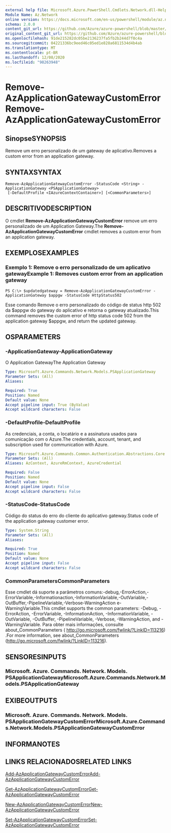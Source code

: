 ```yaml
---
external help file: Microsoft.Azure.PowerShell.Cmdlets.Network.dll-Help.xml
Module Name: Az.Network
online version: https://docs.microsoft.com/en-us/powershell/module/az.network/remove-azapplicationgatewaycustomerror
schema: 2.0.0
content_git_url: https://github.com/Azure/azure-powershell/blob/master/src/Network/Network/help/Remove-AzApplicationGatewayCustomError.md
original_content_git_url: https://github.com/Azure/azure-powershell/blob/master/src/Network/Network/help/Remove-AzApplicationGatewayCustomError.md
ms.openlocfilehash: 91de215282dc05be2136237fa5fb2b244d7f0c4a
ms.sourcegitcommit: 04221336bc9eed46c05ed1e828a6811534d4b4ab
ms.translationtype: MT
ms.contentlocale: pt-BR
ms.lasthandoff: 12/08/2020
ms.locfileid: "98263948"
---
```

# <span data-ttu-id="ac60f-101">Remove-AzApplicationGatewayCustomError</span><span class="sxs-lookup"><span data-stu-id="ac60f-101">Remove-AzApplicationGatewayCustomError</span></span>

## <span data-ttu-id="ac60f-102">Sinopse</span><span class="sxs-lookup"><span data-stu-id="ac60f-102">SYNOPSIS</span></span>
<span data-ttu-id="ac60f-103">Remove um erro personalizado de um gateway de aplicativo.</span><span class="sxs-lookup"><span data-stu-id="ac60f-103">Removes a custom error from an application gateway.</span></span>

## <span data-ttu-id="ac60f-104">SYNTAX</span><span class="sxs-lookup"><span data-stu-id="ac60f-104">SYNTAX</span></span>

```
Remove-AzApplicationGatewayCustomError -StatusCode <String> -ApplicationGateway <PSApplicationGateway>
 [-DefaultProfile <IAzureContextContainer>] [<CommonParameters>]
```

## <span data-ttu-id="ac60f-105">DESCRITIVO</span><span class="sxs-lookup"><span data-stu-id="ac60f-105">DESCRIPTION</span></span>
<span data-ttu-id="ac60f-106">O cmdlet **Remove-AzApplicationGatewayCustomError** remove um erro personalizado de um Application Gateway.</span><span class="sxs-lookup"><span data-stu-id="ac60f-106">The **Remove-AzApplicationGatewayCustomError** cmdlet removes a custom error from an application gateway.</span></span>

## <span data-ttu-id="ac60f-107">EXEMPLOS</span><span class="sxs-lookup"><span data-stu-id="ac60f-107">EXAMPLES</span></span>

### <span data-ttu-id="ac60f-108">Exemplo 1: Remove o erro personalizado de um aplicativo gateway</span><span class="sxs-lookup"><span data-stu-id="ac60f-108">Example 1: Removes custom error from an application gateway</span></span>
```
PS C:\> $updatedgateway = Remove-AzApplicationGatewayCustomError -ApplicationGateway $appgw -StatusCode HttpStatus502
```

<span data-ttu-id="ac60f-109">Esse comando Remove o erro personalizado do código de status http 502 da $appgw do gateway do aplicativo e retorna o gateway atualizado.</span><span class="sxs-lookup"><span data-stu-id="ac60f-109">This command removes the custom error of http status code 502 from the application gateway $appgw, and return the updated gateway.</span></span>

## <span data-ttu-id="ac60f-110">OS</span><span class="sxs-lookup"><span data-stu-id="ac60f-110">PARAMETERS</span></span>

### <span data-ttu-id="ac60f-111">-ApplicationGateway</span><span class="sxs-lookup"><span data-stu-id="ac60f-111">-ApplicationGateway</span></span>
<span data-ttu-id="ac60f-112">O Application Gateway</span><span class="sxs-lookup"><span data-stu-id="ac60f-112">The Application Gateway</span></span>

```yaml
Type: Microsoft.Azure.Commands.Network.Models.PSApplicationGateway
Parameter Sets: (All)
Aliases:

Required: True
Position: Named
Default value: None
Accept pipeline input: True (ByValue)
Accept wildcard characters: False
```

### <span data-ttu-id="ac60f-113">-DefaultProfile</span><span class="sxs-lookup"><span data-stu-id="ac60f-113">-DefaultProfile</span></span>
<span data-ttu-id="ac60f-114">As credenciais, a conta, o locatário e a assinatura usados para comunicação com o Azure.</span><span class="sxs-lookup"><span data-stu-id="ac60f-114">The credentials, account, tenant, and subscription used for communication with Azure.</span></span>

```yaml
Type: Microsoft.Azure.Commands.Common.Authentication.Abstractions.Core.IAzureContextContainer
Parameter Sets: (All)
Aliases: AzContext, AzureRmContext, AzureCredential

Required: False
Position: Named
Default value: None
Accept pipeline input: False
Accept wildcard characters: False
```

### <span data-ttu-id="ac60f-115">-StatusCode</span><span class="sxs-lookup"><span data-stu-id="ac60f-115">-StatusCode</span></span>
<span data-ttu-id="ac60f-116">Código do status do erro do cliente do aplicativo gateway.</span><span class="sxs-lookup"><span data-stu-id="ac60f-116">Status code of the application gateway customer error.</span></span>

```yaml
Type: System.String
Parameter Sets: (All)
Aliases:

Required: True
Position: Named
Default value: None
Accept pipeline input: False
Accept wildcard characters: False
```

### <span data-ttu-id="ac60f-117">CommonParameters</span><span class="sxs-lookup"><span data-stu-id="ac60f-117">CommonParameters</span></span>
<span data-ttu-id="ac60f-118">Esse cmdlet dá suporte a parâmetros comuns:-debug,-ErrorAction,-ErrorVariable,-Informationaction,-InformationVariable,-OutVariable,-OutBuffer,-PipelineVariable,-Verbose-WarningAction e-WarningVariable.</span><span class="sxs-lookup"><span data-stu-id="ac60f-118">This cmdlet supports the common parameters: -Debug, -ErrorAction, -ErrorVariable, -InformationAction, -InformationVariable, -OutVariable, -OutBuffer, -PipelineVariable, -Verbose, -WarningAction, and -WarningVariable.</span></span> <span data-ttu-id="ac60f-119">Para obter mais informações, consulte about_CommonParameters ( http://go.microsoft.com/fwlink/?LinkID=113216) .</span><span class="sxs-lookup"><span data-stu-id="ac60f-119">For more information, see about_CommonParameters (http://go.microsoft.com/fwlink/?LinkID=113216).</span></span>

## <span data-ttu-id="ac60f-120">SENSORES</span><span class="sxs-lookup"><span data-stu-id="ac60f-120">INPUTS</span></span>

### <span data-ttu-id="ac60f-121">Microsoft. Azure. Commands. Network. Models. PSApplicationGateway</span><span class="sxs-lookup"><span data-stu-id="ac60f-121">Microsoft.Azure.Commands.Network.Models.PSApplicationGateway</span></span>

## <span data-ttu-id="ac60f-122">EXIBE</span><span class="sxs-lookup"><span data-stu-id="ac60f-122">OUTPUTS</span></span>

### <span data-ttu-id="ac60f-123">Microsoft. Azure. Commands. Network. Models. PSApplicationGatewayCustomError</span><span class="sxs-lookup"><span data-stu-id="ac60f-123">Microsoft.Azure.Commands.Network.Models.PSApplicationGatewayCustomError</span></span>

## <span data-ttu-id="ac60f-124">INFORMA</span><span class="sxs-lookup"><span data-stu-id="ac60f-124">NOTES</span></span>

## <span data-ttu-id="ac60f-125">LINKS RELACIONADOS</span><span class="sxs-lookup"><span data-stu-id="ac60f-125">RELATED LINKS</span></span>

[<span data-ttu-id="ac60f-126">Add-AzApplicationGatewayCustomError</span><span class="sxs-lookup"><span data-stu-id="ac60f-126">Add-AzApplicationGatewayCustomError</span></span>](./Add-AzApplicationGatewayCustomError.md)

[<span data-ttu-id="ac60f-127">Get-AzApplicationGatewayCustomError</span><span class="sxs-lookup"><span data-stu-id="ac60f-127">Get-AzApplicationGatewayCustomError</span></span>](./Get-AzApplicationGatewayCustomError.md)

[<span data-ttu-id="ac60f-128">New-AzApplicationGatewayCustomError</span><span class="sxs-lookup"><span data-stu-id="ac60f-128">New-AzApplicationGatewayCustomError</span></span>](./New-AzApplicationGatewayCustomError.md)

[<span data-ttu-id="ac60f-129">Set-AzApplicationGatewayCustomError</span><span class="sxs-lookup"><span data-stu-id="ac60f-129">Set-AzApplicationGatewayCustomError</span></span>](./Set-AzApplicationGatewayCustomError.md)
